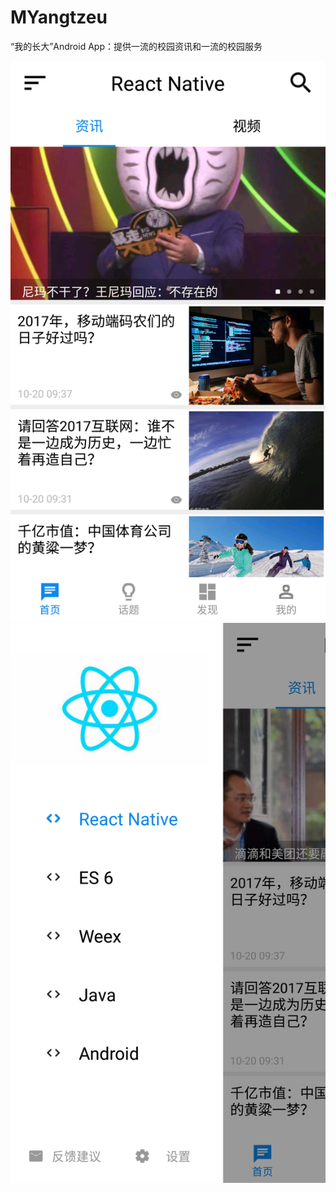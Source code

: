 # MYangtzeu
“我的长大”Android App：提供一流的校园资讯和一流的校园服务

![myangtzeu](https://github.com/Vito-Yan/MYangtzeu/blob/master/js/img/myangtzeu01.png)
![myangtzeu](https://github.com/Vito-Yan/MYangtzeu/blob/master/js/img/myangtzeu02.png)
